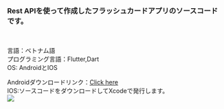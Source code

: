<h3>Rest APIを使って作成したフラッシュカードアプリのソースコードです。</h3></br>
<p>
言語：ベトナム語</br>
プログラミング言語：Flutter,Dart</br>
OS: AndroidとIOS
</p>
<div>
Androidダウンロードリンク：<a href="">Click here</a></br>
IOS:ソースコードをダウンロードしてXcodeで発行します。
</div>
<img src="https://github.com/quangtruong06/flashcard_flutter/issues/1">
